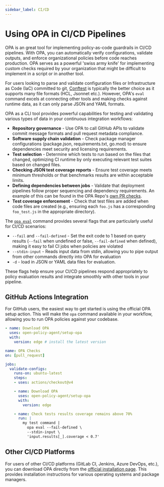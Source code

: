 ```yaml
---
sidebar_label: CI/CD
---
```


# Using OPA in CI/CD Pipelines

OPA is an great tool for implementing policy-as-code guardrails in CI/CD
pipelines. With OPA, you can automatically verify configurations, validate
outputs, and enforce organizational policies before code reaches production. OPA
serves as a powerful 'swiss army knife' for implementing custom checks required
by your organization that might be difficult to implement in a script or in
another tool.

For users looking to parse and validate configuration files or Infrastructure as
Code (IaC) committed to git, [Conftest](https://www.conftest.dev) is typically
the better choice as it supports many file formats (HCL, Jsonnet etc.).
However, OPA's `eval` command excels at connecting other tools and making checks
against runtime data, as it can only parse JSON and YAML formats.

OPA as a CLI tool provides powerful capabilities for testing and validating
various types of data in your continuous integration workflows:

- **Repository governance** - Use OPA to call GitHub APIs to validate commit
  message formats and pull request metadata compliance.
- **Software supply chain validation** - Check package manager configurations
  (package.json, requirements.txt, go.mod) to ensure dependencies meet security
  and licensing requirements.
- **Test selection** - Determine which tests to run based on the
  files that changed, optimizing CI runtime by only executing relevant test
  suites based on changed files.
- **Checking JSON test coverage reports** - Ensure test coverage meets minimum
  thresholds or that benchmarks results are within acceptable limits.
- **Defining dependencies between jobs** - Validate that deployment pipelines
  follow proper sequencing and dependency requirements. An example of this can
  be found in the OPA Repo's [own PR checks](https://github.com/open-policy-agent/opa/blob/aee10e4a8deef80f3110237426a64fa5d4e229de/.github/workflows/pull-request.yaml#L476-L521).
- **Test coverage enforcement** - Check that test files are added when code
  files are created (e.g., ensuring each `foo.js` has a corresponding
  `foo_test.js` in the appropriate directory).

The [`opa eval`](./cli#eval) command provides
several flags that are particularly useful for CI/CD scenarios:

- `--fail` and `--fail-defined` - Set the exit code to 1 based on query results
  (`--fail` when undefined or false, `--fail-defined` when defined), making it
  easy to fail CI jobs when policies are violated
- `--stdin-input` - Reads input data from stdin, allowing you to pipe output
  from other commands directly into OPA for evaluation
- `-d` - load in JSON or YAML data files for evaluation.

These flags help ensure your CI/CD pipelines respond appropriately to policy evaluation results and integrate smoothly with other tools in your pipeline.

## GitHub Actions Integration

For GitHub users, the easiest way to get started is using the official OPA setup
action. This will make the `opa` command available in your workflow, allowing
you to run OPA policies against your codebase.

```yaml title="OPA installation step"
- name: Download OPA
  uses: open-policy-agent/setup-opa
  with:
    version: edge # install the latest version
```

```yaml title="Example workflow checking test coverage"
name: OPA Checks
on: [pull_request]

jobs:
  validate-configs:
    runs-on: ubuntu-latest
    steps:
    - uses: actions/checkout@v4

    - name: Download OPA
      uses: open-policy-agent/setup-opa
      with:
        version: edge

    - name: Check tests results coverage remains above 70%
      run: |
        my test command |
          opa eval --fail-defined \
          --stdin-input \
          'input.results[_].coverage < 0.7'
```

## Other CI/CD Platforms

For users of other CI/CD platforms (GitLab CI, Jenkins, Azure DevOps, etc.), you
can download OPA directly from the [official installation page](../docs?current-os=linux#1-download-opa).
This provides installation instructions for various operating systems and
package managers.

